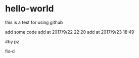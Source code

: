 # hello-world
this is a test for using github

add some code
add at 2017/9/22 22:20
add at 2017/9/23 18:49

#by pz

fix-d

